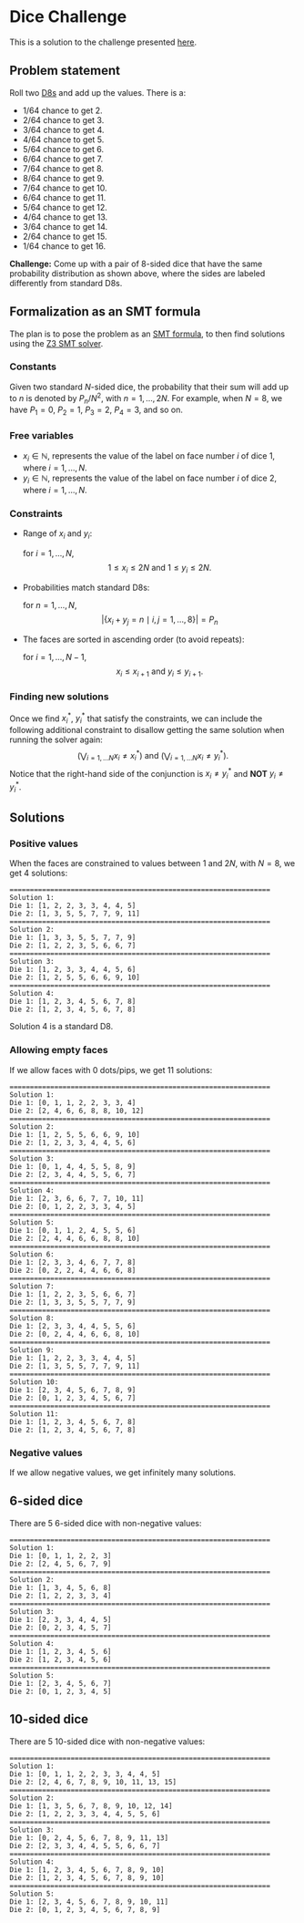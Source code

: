 # Dice Challenge

This is a solution to the challenge presented
[here](https://www.youtube.com/watch?v=p0J8kIoQF6I).

## Problem statement

Roll two [D8s](https://en.wikipedia.org/wiki/Dice#Common_variations) and add up
the values. There is a:
* 1/64 chance to get 2.
* 2/64 chance to get 3.
* 3/64 chance to get 4.
* 4/64 chance to get 5.
* 5/64 chance to get 6.
* 6/64 chance to get 7.
* 7/64 chance to get 8.
* 8/64 chance to get 9.
* 7/64 chance to get 10.
* 6/64 chance to get 11.
* 5/64 chance to get 12.
* 4/64 chance to get 13.
* 3/64 chance to get 14.
* 2/64 chance to get 15.
* 1/64 chance to get 16.

**Challenge:** Come up with a pair of 8-sided dice that have the same
probability distribution as shown above, where the sides are labeled
differently from standard D8s.

## Formalization as an SMT formula

The plan is to pose the problem as an [SMT
formula](https://en.wikipedia.org/wiki/Satisfiability_modulo_theories), to then
find solutions using the [Z3 SMT solver](https://github.com/Z3Prover/z3).

### Constants

Given two standard $N$-sided dice, the probability that their sum will add up to
$n$ is denoted by $P_n/N^2$, with $n = 1, \dots, 2N$. For example, when $N = 8$,
we have $P_1 = 0$, $P_2 = 1$, $P_3 = 2$, $P_4 = 3$, and so on.

### Free variables

* $x_i \in \mathbb{N}$, represents the value of the label on face number
  $i$ of dice 1, where $i = 1, \dots, N$.
* $y_i \in \mathbb{N}$, represents the value of the label on face number
  $i$ of dice 2, where $i = 1, \dots, N$.

### Constraints

* Range of $x_i$ and $y_i$: 
  
  for $i = 1, \dots, N,$
  $$
  1 \leq x_i \leq 2N \text{ and } 1 \leq y_i \leq 2N.
  $$

* Probabilities match standard D8s: 

  for $n = 1, \dots, N,$
  $$
  |\{x_i + y_j = n  \mid i, j = 1, \dots, 8\}| = P_n
  $$

* The faces are sorted in ascending order (to avoid repeats): 

  for $i = 1, \dots, N - 1,$
  $$
  x_i \leq x_{i + 1} \text{ and } y_i \leq y_{i + 1}.
  $$

### Finding new solutions

Once we find $x^*_i$, $y^*_i$ that satisfy the constraints, we can include the
following additional constraint to disallow getting the same solution when
running the solver again:
$$
(\bigvee_{i = 1, \dots N} x_i \neq x^*_i) \text{ and } (\bigvee_{i = 1, \dots N} x_i \neq y^*_i).
$$
Notice that the right-hand side of the conjunction is $x_i \neq y^*_i$ and
**NOT** $y_i \neq y^*_i$.

## Solutions

### Positive values

When the faces are constrained to values between $1$ and $2N$, with $N = 8$, we
get 4 solutions:
```
================================================================
Solution 1:
Die 1: [1, 2, 2, 3, 3, 4, 4, 5]
Die 2: [1, 3, 5, 5, 7, 7, 9, 11]
================================================================
Solution 2:
Die 1: [1, 3, 3, 5, 5, 7, 7, 9]
Die 2: [1, 2, 2, 3, 5, 6, 6, 7]
================================================================
Solution 3:
Die 1: [1, 2, 3, 3, 4, 4, 5, 6]
Die 2: [1, 2, 5, 5, 6, 6, 9, 10]
================================================================
Solution 4:
Die 1: [1, 2, 3, 4, 5, 6, 7, 8]
Die 2: [1, 2, 3, 4, 5, 6, 7, 8]
```

Solution 4 is a standard D8.

### Allowing empty faces

If we allow faces with 0 dots/pips, we get 11 solutions:

```
================================================================
Solution 1:
Die 1: [0, 1, 1, 2, 2, 3, 3, 4]
Die 2: [2, 4, 6, 6, 8, 8, 10, 12]
================================================================
Solution 2:
Die 1: [1, 2, 5, 5, 6, 6, 9, 10]
Die 2: [1, 2, 3, 3, 4, 4, 5, 6]
================================================================
Solution 3:
Die 1: [0, 1, 4, 4, 5, 5, 8, 9]
Die 2: [2, 3, 4, 4, 5, 5, 6, 7]
================================================================
Solution 4:
Die 1: [2, 3, 6, 6, 7, 7, 10, 11]
Die 2: [0, 1, 2, 2, 3, 3, 4, 5]
================================================================
Solution 5:
Die 1: [0, 1, 1, 2, 4, 5, 5, 6]
Die 2: [2, 4, 4, 6, 6, 8, 8, 10]
================================================================
Solution 6:
Die 1: [2, 3, 3, 4, 6, 7, 7, 8]
Die 2: [0, 2, 2, 4, 4, 6, 6, 8]
================================================================
Solution 7:
Die 1: [1, 2, 2, 3, 5, 6, 6, 7]
Die 2: [1, 3, 3, 5, 5, 7, 7, 9]
================================================================
Solution 8:
Die 1: [2, 3, 3, 4, 4, 5, 5, 6]
Die 2: [0, 2, 4, 4, 6, 6, 8, 10]
================================================================
Solution 9:
Die 1: [1, 2, 2, 3, 3, 4, 4, 5]
Die 2: [1, 3, 5, 5, 7, 7, 9, 11]
================================================================
Solution 10:
Die 1: [2, 3, 4, 5, 6, 7, 8, 9]
Die 2: [0, 1, 2, 3, 4, 5, 6, 7]
================================================================
Solution 11:
Die 1: [1, 2, 3, 4, 5, 6, 7, 8]
Die 2: [1, 2, 3, 4, 5, 6, 7, 8]
```

### Negative values

If we allow negative values, we get infinitely many solutions.

## 6-sided dice

There are 5 6-sided dice with non-negative values:

```
================================================================
Solution 1:
Die 1: [0, 1, 1, 2, 2, 3]
Die 2: [2, 4, 5, 6, 7, 9]
================================================================
Solution 2:
Die 1: [1, 3, 4, 5, 6, 8]
Die 2: [1, 2, 2, 3, 3, 4]
================================================================
Solution 3:
Die 1: [2, 3, 3, 4, 4, 5]
Die 2: [0, 2, 3, 4, 5, 7]
================================================================
Solution 4:
Die 1: [1, 2, 3, 4, 5, 6]
Die 2: [1, 2, 3, 4, 5, 6]
================================================================
Solution 5:
Die 1: [2, 3, 4, 5, 6, 7]
Die 2: [0, 1, 2, 3, 4, 5]
```

## 10-sided dice

There are 5 10-sided dice with non-negative values:

```
================================================================
Solution 1:
Die 1: [0, 1, 1, 2, 2, 3, 3, 4, 4, 5]
Die 2: [2, 4, 6, 7, 8, 9, 10, 11, 13, 15]
================================================================
Solution 2:
Die 1: [1, 3, 5, 6, 7, 8, 9, 10, 12, 14]
Die 2: [1, 2, 2, 3, 3, 4, 4, 5, 5, 6]
================================================================
Solution 3:
Die 1: [0, 2, 4, 5, 6, 7, 8, 9, 11, 13]
Die 2: [2, 3, 3, 4, 4, 5, 5, 6, 6, 7]
================================================================
Solution 4:
Die 1: [1, 2, 3, 4, 5, 6, 7, 8, 9, 10]
Die 2: [1, 2, 3, 4, 5, 6, 7, 8, 9, 10]
================================================================
Solution 5:
Die 1: [2, 3, 4, 5, 6, 7, 8, 9, 10, 11]
Die 2: [0, 1, 2, 3, 4, 5, 6, 7, 8, 9]
```
